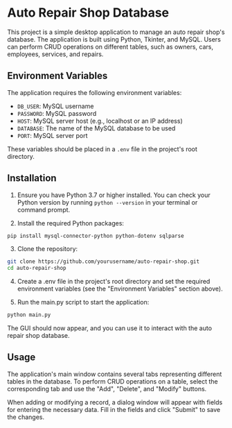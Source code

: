 # Auto Repair Shop Database

This project is a simple desktop application to manage an auto repair shop's database. The application is built using Python, Tkinter, and MySQL. Users can perform CRUD operations on different tables, such as owners, cars, employees, services, and repairs.

## Environment Variables

The application requires the following environment variables:

- `DB_USER`: MySQL username
- `PASSWORD`: MySQL password
- `HOST`: MySQL server host (e.g., localhost or an IP address)
- `DATABASE`: The name of the MySQL database to be used
- `PORT`: MySQL server port

These variables should be placed in a `.env` file in the project's root directory.

## Installation

1. Ensure you have Python 3.7 or higher installed. You can check your Python version by running `python --version` in your terminal or command prompt.

2. Install the required Python packages:

```bash
pip install mysql-connector-python python-dotenv sqlparse
```

3. Clone the repository:
```bash
git clone https://github.com/yourusername/auto-repair-shop.git
cd auto-repair-shop
```

4. Create a .env file in the project's root directory and set the required environment variables (see the "Environment Variables" section above).

5. Run the main.py script to start the application:
```bash
python main.py
```
The GUI should now appear, and you can use it to interact with the auto repair shop database.

## Usage
The application's main window contains several tabs representing different tables in the database. To perform CRUD operations on a table, select the corresponding tab and use the "Add", "Delete", and "Modify" buttons.

When adding or modifying a record, a dialog window will appear with fields for entering the necessary data. Fill in the fields and click "Submit" to save the changes.
